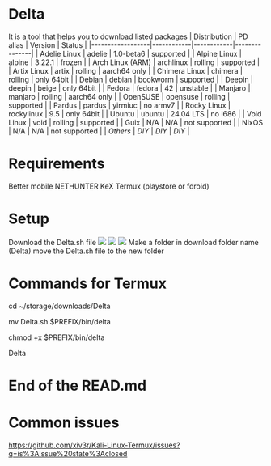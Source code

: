 # Delta 
It is a tool that helps you to download listed packages
| Distribution     | PD alias   | Version    | Status        |
|------------------|------------|------------|---------------|
| Adelie Linux     | adelie     | 1.0-beta6  | supported     |
| Alpine Linux     | alpine     | 3.22.1     | frozen        |
| Arch Linux (ARM) | archlinux  | rolling    | supported     |
| Artix Linux      | artix      | rolling    | aarch64 only  |
| Chimera Linux    | chimera    | rolling    | only 64bit    |
| Debian           | debian     | bookworm   | supported     |
| Deepin           | deepin     | beige      | only 64bit    |
| Fedora           | fedora     | 42         | unstable      |
| Manjaro          | manjaro    | rolling    | aarch64 only  |
| OpenSUSE         | opensuse   | rolling    | supported     |
| Pardus           | pardus     | yirmiuc    | no armv7      |
| Rocky Linux      | rockylinux | 9.5        | only 64bit    |
| Ubuntu           | ubuntu     | 24.04 LTS  | no i686       |
| Void Linux       | void       | rolling    | supported     |
| Guix             | N/A        | N/A        | not supported |
| NixOS            | N/A        | N/A        | not supported |
| *Others*         | *DIY*      | *DIY*      | *DIY*         |

# Requirements 
Better mobile 
NETHUNTER KeX
Termux (playstore or fdroid)

# Setup

Download the Delta.sh file 
<img src="https://github.com/bijoysingha/img/1.png">
<img src="https://github.com/bijoysingha/img/2.png">
<img src="https://github.com/bijoysingha/img/3.png">
Make a folder in download folder name (Delta) move the Delta.sh file to the new folder

# Commands for Termux

cd ~/storage/downloads/Delta

mv Delta.sh $PREFIX/bin/delta

chmod +x $PREFIX/bin/delta

Delta

# End of the READ.md

# Common issues
https://github.com/xiv3r/Kali-Linux-Termux/issues?q=is%3Aissue%20state%3Aclosed
